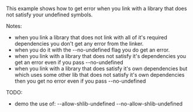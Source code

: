 This example shows how to get error when you link with a library that does not satisfy your
undefined symbols.

Notes:
- when you link a library that does not link with all of it's required dependencies
you don't get any error from the linker.
- when you do it with the --no-undefined flag you do get an error.
- when you link with a library that does not satisfy it's dependencies you get an error
	even if you pass --no-undefined
- when you link with a library that does satisfy it's own dependencies but which uses some
	other lib that does not satisfy it's own dependencies then you get no error
	even if you pass --no-undefined

TODO:
- demo the use of:
	--allow-shlib-undefined
	--no-allow-shlib-undefined
